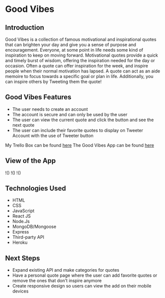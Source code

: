 # Good Vibes
## Introduction

Good Vibes is a collection of famous motivational and inspirational quotes that can brighten your day and give you a sense of purpose and encouragement.  Everyone, at some point in life needs some kind of inspiration to keep on moving forward.  Motivational quotes provide a quick and timely burst of wisdom, offering the inspiration needed for the day or occasion. Often a quote can offer inspiration for the week, and inspire people when their normal motivation has lapsed. A quote can act as an aide memoire to focus towards a specific goal or plan in life. Additionally, you can inspire others by Tweeting them the quote! 

## Good Vibes Features

* The user needs to create an account
* The account is secure and can only be used by the user
* The user can view the current quote and click the button and see the next quote
* The user can include their favorite quotes to display on Tweeter Account with the use of Tweeter button


My Trello Box can be found [here](https://trello.com/b/Qn78tiHp/good-vibes) 
The Good Vibes App can be found [here]()

## View of the App
!()
!()
!()

## Technologies Used

* HTML
* CSS
* JavaScript
* React JS
* Node.Js
* MongoDB/Mongoose
* Express
* Third-party API
* Heroku

## Next Steps

* Expand existing API and make categories for quotes
* Have a personal quote page where the user can add favorite quotes or remove the ones that don't inspire anymore
* Create responsive design so users can view the add on their mobile devices
